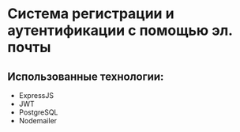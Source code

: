 # Система регистрации и аутентификации с помощью эл. почты


## Использованные технологии:
- ExpressJS
- JWT
- PostgreSQL
- Nodemailer
